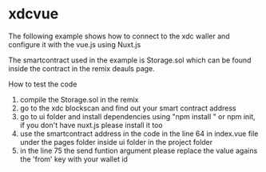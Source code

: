 # xdcvue

The following example shows how to connect to the xdc waller and configure it with the vue.js using Nuxt.js 

The smartcontract used in the example is Storage.sol which can be found inside the contract in the remix deauls page.

How to test the code 

1. compile the Storage.sol in the remix
2. go to the xdc blockscan and find out your smart contract address 
3. go to ui folder and install dependencies using "npm install " or npm init, if you don't have nuxt.js please install it too
4. use the smartcontract address in the code in the line 64 in index.vue file under the pages folder inside ui folder in the project folder
5. in the line 75 the send funtion argument please replace the value agains the 'from' key with your wallet id 